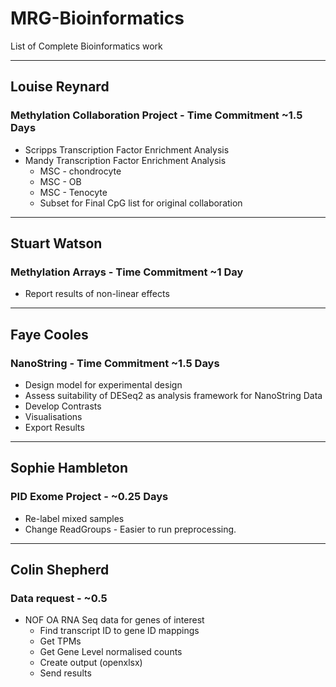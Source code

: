 # MRG-Bioinformatics
List of Complete Bioinformatics work

---

## Louise Reynard
### Methylation Collaboration Project - Time Commitment ~1.5 Days
* Scripps Transcription Factor Enrichment Analysis
* Mandy Transcription Factor Enrichment Analysis
  * MSC - chondrocyte
  * MSC - OB
  * MSC - Tenocyte
  * Subset for Final CpG list for original collaboration

---

## Stuart Watson
### Methylation Arrays - Time Commitment ~1 Day
* Report results of non-linear effects

---

## Faye Cooles
### NanoString - Time Commitment ~1.5 Days
* Design model for experimental design
* Assess suitability of DESeq2 as analysis framework for NanoString Data
* Develop Contrasts
* Visualisations
* Export Results

---

## Sophie Hambleton
### PID Exome Project - ~0.25 Days
* Re-label mixed samples
* Change ReadGroups - Easier to run preprocessing.

---

## Colin Shepherd
### Data request - ~0.5
* NOF OA RNA Seq data for genes of interest
  * Find transcript ID to gene ID mappings
  * Get TPMs
  * Get Gene Level normalised counts
  * Create output (openxlsx)
  * Send results

